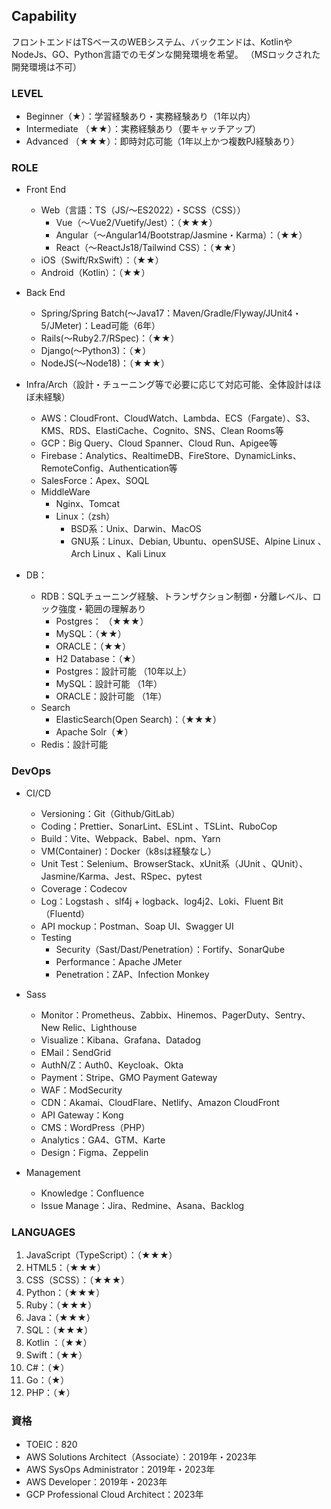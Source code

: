 ## Capability
フロントエンドはTSベースのWEBシステム、バックエンドは、KotlinやNodeJs、GO、Python言語でのモダンな開発環境を希望。
（MSロックされた開発環境は不可）

### LEVEL
- Beginner（★）：学習経験あり・実務経験あり（1年以内）
- Intermediate （★★）：実務経験あり（要キャッチアップ）
- Advanced （★★★）：即時対応可能（1年以上かつ複数PJ経験あり）

### ROLE
- Front End
  - Web（言語：TS（JS/〜ES2022）・SCSS（CSS））
    - Vue（〜Vue2/Vuetify/Jest）：（★★★）
    - Angular（〜Angular14/Bootstrap/Jasmine・Karma）：（★★）
    - React（〜ReactJs18/Tailwind CSS）：（★★）
  - iOS（Swift/RxSwift）：（★★）
  - Android（Kotlin）：（★★）
- Back End
  - Spring/Spring Batch(〜Java17：Maven/Gradle/Flyway/JUnit4・5/JMeter)：Lead可能（6年）
  - Rails(〜Ruby2.7/RSpec)：（★★）
  - Django(〜Python3)：（★）
  - NodeJS(〜Node18)：（★★★）
- Infra/Arch（設計・チューニング等で必要に応じて対応可能、全体設計はほぼ未経験）
  - AWS：CloudFront、CloudWatch、Lambda、ECS（Fargate）、S3、KMS、RDS、ElastiCache、Cognito、SNS、Clean Rooms等
  - GCP：Big Query、Cloud Spanner、Cloud Run、Apigee等
  - Firebase：Analytics、RealtimeDB、FireStore、DynamicLinks、RemoteConfig、Authentication等
  - SalesForce：Apex、SOQL
  - MiddleWare
    - Nginx、Tomcat
    - Linux：（zsh）
      - BSD系：Unix、Darwin、MacOS
      - GNU系：Linux、Debian, Ubuntu、openSUSE、Alpine Linux 、Arch Linux 、Kali Linux

- DB：
  - RDB：SQLチューニング経験、トランザクション制御・分離レベル、ロック強度・範囲の理解あり
    - Postgres： （★★★）
    - MySQL：（★★）
    - ORACLE：（★★）
    - H2 Database：（★）
    - Postgres：設計可能 （10年以上）
    - MySQL：設計可能 （1年）
    - ORACLE：設計可能 （1年）
  - Search
    - ElasticSearch(Open Search)：（★★★）
    - Apache Solr（★）
  - Redis：設計可能

### DevOps
- CI/CD
  - Versioning：Git（Github/GitLab）
  - Coding：Prettier、SonarLint、ESLint 、TSLint、RuboCop
  - Build：Vite、Webpack、Babel、npm、Yarn
  - VM(Container)：Docker（k8sは経験なし）
  - Unit Test：Selenium、BrowserStack、xUnit系（JUnit 、QUnit）、Jasmine/Karma、Jest、RSpec、pytest
  - Coverage：Codecov
  - Log：Logstash 、slf4j + logback、log4j2、Loki、Fluent Bit（Fluentd）
  - API mockup：Postman、Soap UI、Swagger UI
  - Testing
    - Security（Sast/Dast/Penetration）：Fortify、SonarQube
    - Performance：Apache JMeter
    - Penetration：ZAP、Infection Monkey

- Sass
  - Monitor：Prometheus、Zabbix、Hinemos、PagerDuty、Sentry、New Relic、Lighthouse
  - Visualize：Kibana、Grafana、Datadog
  - EMail：SendGrid
  - AuthN/Z：Auth0、Keycloak、Okta
  - Payment：Stripe、GMO Payment Gateway
  - WAF：ModSecurity
  - CDN：Akamai、CloudFlare、Netlify、Amazon CloudFront
  - API Gateway：Kong
  - CMS：WordPress（PHP）
  - Analytics：GA4、GTM、Karte
  - Design：Figma、Zeppelin

- Management
  - Knowledge：Confluence
  - Issue Manage：Jira、Redmine、Asana、Backlog

### LANGUAGES
1. JavaScript（TypeScript）：（★★★）
2. HTML5：（★★★）
3. CSS（SCSS）：（★★★）
4. Python：（★★★）
5. Ruby：（★★★）
6. Java：（★★★）
7. SQL：（★★★）
8. Kotlin ：（★★）
9. Swift：（★★）
10. C#：（★）
11. Go：（★）
12. PHP：（★）

### 資格
- TOEIC：820
- AWS Solutions Architect（Associate）：2019年・2023年
- AWS SysOps Administrator：2019年・2023年
- AWS Developer：2019年・2023年
- GCP Professional Cloud Architect：2023年